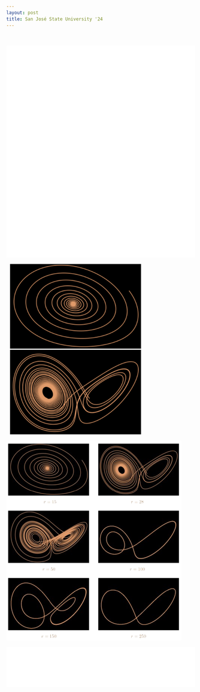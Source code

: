 ```yaml
---
layout: post
title: San José State University '24
---
```

<br>

![Lorenz system intro](lorenz-1.png)

<p>
    <img src="lorenz_r15.png" style="width:350px;" hspace="10" >
    <img src="lorenz_r28.png" style="width:350px;" hspace="10" >
</p>

![plots](lorenz.png)
<br>

![Lorenz system outro](lorenz-2.png)
